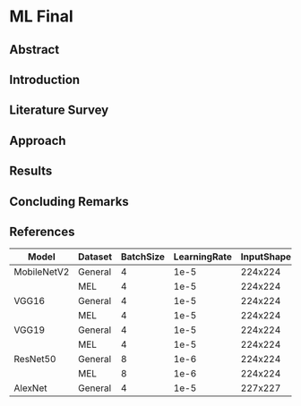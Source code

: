 # ML Final

## Abstract

## Introduction

## Literature Survey

## Approach

## Results

## Concluding Remarks

## References



| Model       | Dataset | BatchSize | LearningRate | InputShape |
| ----------- | ------- | --------- | ------------ | ---------- |
| MobileNetV2 | General | 4         | 1e-5         | 224x224    |
|             | MEL     | 4         | 1e-5         | 224x224    |
| VGG16       | General | 4         | 1e-5         | 224x224    |
|             | MEL     | 4         | 1e-5         | 224x224    |
| VGG19       | General | 4         | 1e-5         | 224x224    |
|             | MEL     | 4         | 1e-5         | 224x224    |
| ResNet50    | General | 8         | 1e-6         | 224x224    |
|             | MEL     | 8         | 1e-6         | 224x224    |
| AlexNet     | General | 4         | 1e-5         | 227x227    |



